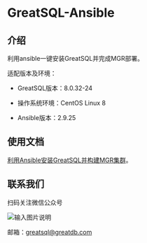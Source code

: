 # GreatSQL-Ansible

## 介绍
利用ansible一键安装GreatSQL并完成MGR部署。

适配版本及环境：

- GreatSQL版本：8.0.32-24

- 操作系统环境：CentOS Linux 8

- Ansible版本：2.9.25


## 使用文档
[利用Ansible安装GreatSQL并构建MGR集群](https://gitee.com/GreatSQL/GreatSQL-Doc/blob/master/docs/install-greatsql-with-ansible.md)。

## 联系我们
扫码关注微信公众号

![输入图片说明](https://images.gitee.com/uploads/images/2021/0802/143402_f9d6cb61_8779455.jpeg "greatsql社区-wx-qrcode-0.5m.jpg")

邮箱：greatsql@greatdb.com

